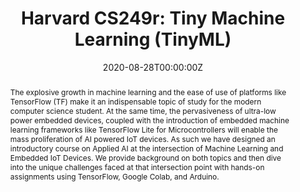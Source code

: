 ---
type: "courses"
title: "Harvard CS249r: Tiny Machine Learning (TinyML)"
position: "Head Teaching Fellow (Head TA)"
semesters: "Fall 2020"
# Code used for list order
semesterCode: "20.1"
date: "2020-08-28T00:00:00Z"
subtype: "semester" # semester, MOOC, workshop, other

# Course Overiew Abstract.
abstract: The explosive growth in machine learning and the ease of use of platforms like TensorFlow (TF) make it an indispensable topic of study for the modern computer science student. At the same time, the pervasiveness of ultra-low power embedded devices, coupled with the introduction of embedded machine learning frameworks like TensorFlow Lite for Microcontrollers will enable the mass proliferation of AI powered IoT devices. As such we have designed an introductory course on Applied AI at the intersection of Machine Learning and Embedded IoT Devices. We provide background on both topics and then dive into the unique challenges faced at that intersection point with hands-on assignments using TensorFlow, Google Colab, and Arduino. 

# Summary. An optional shortened abstract.
summary: An introductory course on Applied AI at the intersection of Machine Learning and Embedded IoT Devices. We provide background on both topics and then dive into the unique challenges faced at that intersection point with hands-on assignments using TensorFlow, Google Colab, and Arduino.

# Roles in the course
roles:
- Co-designed a new 40 student Applied AI course on the emerging field of [Tiny Machine Learning](https://towardsdatascience.com/tiny-machine-learning-the-next-ai-revolution-495c26463868) (deploying machine learning onto microcontrollers for machine learning at the extreme edge)
- Designed and gave lectures for the introduction to machine learning section of the course
- Co-developed hands-on project-based assignments training TinyML models with Google Colab and deploying on Arduinos
- Mentored student teams pursuing research-based final projects

# Awards
awards:
- Derek Bok Center Distinction in Teaching Award

tags:
- Applied AI
- Machine Learning
- Embedded Systems
- TinyML
- Arduino

featured: false
outreach: false
projects: [TinyMLedu]

links:
- name: Syllabus
  url: 'files/CS249_F20_Syllabus.pdf'
- name: Intro to (tiny)ML Slides
  url: 'files/CS249_F20_Slides.pdf'
- name: Website
  url: https://sites.google.com/g.harvard.edu/tinyml/home
- name: Select Lecture Videos
  url: https://www.youtube.com/channel/UCLv1K6OaYHP44hXFd5rNqyA/videos
- name: Assignments
  url: https://github.com/Harvard-CS249R-Fall2020/assignments
- name: Project Instructions
  url: 'files/CS249_F20_ProjectInstructions.pdf'

# Featured image -- named `featured.jpg/png` in this folder. 
image:
  caption: ''
  focal_point: ''
  preview_only: false

---